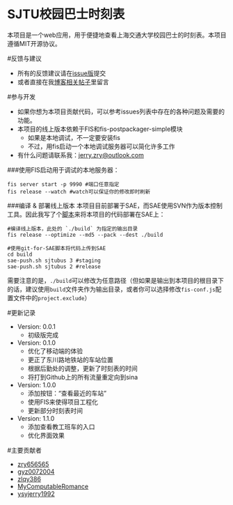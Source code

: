 SJTU校园巴士时刻表
========

本项目是一个web应用，用于便捷地查看上海交通大学校园巴士的时刻表。本项目遵循MIT开源协议。

#反馈与建议
- 所有的反馈建议请在[issue版](https://github.com/zry656565/SJTU-Bus/issues)提交
- 或者直接在我[博客相关帖子](http://jerryzou.com/posts/sjtuBusFeedback/)里留言

#参与开发
- 如果你想为本项目贡献代码，可以参考issues列表中存在的各种问题及需要的功能。
- 本项目的线上版本依赖于FIS和fis-postpackager-simple模块
  - 如果是本地调试，不一定要安装fis
  - 不过，用fis启动一个本地调试服务器可以简化许多工作
- 有什么问题请联系我：jerry.zry@outlook.com

###使用FIS启动用于调试的本地服务器：
```
fis server start -p 9990 #端口任意指定
fis release --watch #watch可以保证你的修改即时刷新
```

###编译 & 部署线上版本
本项目目前部署于SAE，而SAE使用SVN作为版本控制工具。因此我写了个[脚本](https://github.com/zry656565/git-for-SAE)来将本项目的代码部署在SAE上：
```
#编译线上版本，此处的 `./build` 为指定的输出目录
fis release --optimize --md5 --pack --dest ./build

#使用git-for-SAE脚本将代码上传到SAE
cd build
sae-push.sh sjtubus 3 #staging
sae-push.sh sjtubus 2 #release
```
需要注意的是，`./build`可以修改为任意路径（但如果是输出到本项目的根目录下的话，建议使用`build`文件夹作为输出目录，或者你可以选择修改`fis-conf.js`配置文件中的`project.exclude`）

#更新记录
- Version: 0.0.1
  - 初级版完成
- Version: 0.1.0
  - 优化了移动端的体验
  - 更正了东川路地铁站的车站位置
  - 根据后勤处的调整，更新了时刻表的时间
  - 将打到Github上的所有流量重定向到sina
- Version: 1.0.0
  - 添加按钮：“查看最近的车站”
  - 使用FIS来使得项目工程化
  - 更新部分时刻表时间
- Version: 1.1.0
  - 添加查看教工班车的入口
  - 优化界面效果

#主要贡献者

- [zry656565](https://github.com/zry656565)
- [gyz0072004](https://github.com/gyz0072004)
- [zlqy386](https://github.com/zlqy386)
- [MyComputableRomance](https://github.com/MyComputableRomance)
- [ysyjerry1992](https://github.com/ysyjerry1992)
